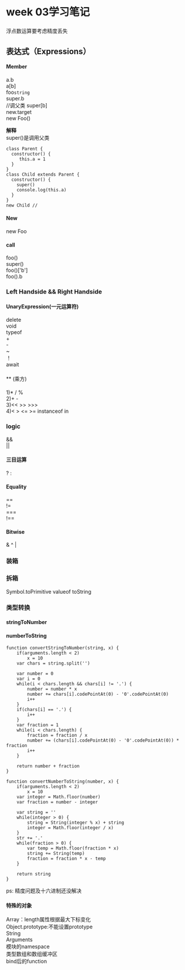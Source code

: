 # week 03学习笔记
### 
浮点数运算要考虑精度丢失
## 表达式（Expressions）
#### Member
a.b<br>
a[b]<br>
foo`string`<br>
super.b<br> //调父类
super[b]<br>
new.target<br>
new Foo()<br>

**解释**<br>
super()是调用父类<br>
```
class Parent {
  constructor() {
     this.a = 1
  }
}
class Child extends Parent {
  constructor() {
    super()
    console.log(this.a)
  }
}
new Child // 
```
#### New
new Foo<br>

#### call
foo() <br>
super()<br>
foo()['b']<br>
foo().b<br>

### Left Handside && Right Handside

#### UnaryExpression(一元运算符)
delete<br>
void <br>
typeof<br>
+<br>
-<br>
~<br>
！<br>
await<br>
#### 
** (乘方)
#### 
1)* / %<br>
2)+ -<br>
3)<< >> >>><br>
4)< > <= >= instanceof in<br>
### logic
&& <br>
|| <br>
#### 三目运算
? :<br>
#### Equality
==<br>
!=<br>
===<br>
!==<br>
#### Bitwise
& ^ |
### 装箱
### 拆箱
Symbol.toPrimitive
valueof 
toString
### 类型转换
#### stringToNumber
#### numberToString
```
function convertStringToNumber(string, x) {
    if(arguments.length < 2) 
        x = 10
    var chars = string.split('')

    var number = 0
    var i = 0
    while(i < chars.length && chars[i] != '.') {
        number = number * x
        number += chars[i].codePointAt(0) - '0'.codePointAt(0)
        i++
    }
    if(chars[i] == '.') {
        i++
    }
    var fraction = 1
    while(i < chars.length) {
        fraction = fraction / x
        number += (chars[i].codePointAt(0) - '0'.codePointAt(0)) * fraction   
        i++
    }

    return number + fraction
}
```
```
function convertNumberToString(number, x) {
    if(arguments.length < 2) 
        x = 10
    var integer = Math.floor(number)
    var fraction = number - integer

    var string = ''
    while(integer > 0) {
        string = String(integer % x) + string
        integer = Math.floor(integer / x)
    }
    str += '.'
    while(fraction > 0) {
        var temp = Math.floor(fraction * x)
        string += String(temp)
        fraction = fraction * x - temp
    }

    return string
}
```
ps: 精度问题及十六进制还没解决<br>

#### 特殊的对象
Array：length属性根据最大下标变化<br>
Object.prototype:不能设置prototype<br>
String<br>
Arguments<br>
模块的namespace<br>
类型数组和数组缓冲区<br>
bind后的function<br>